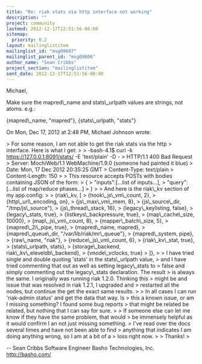 ```yaml
---
title: "Re: riak stats via http interface not working"
description: ""
project: community
lastmod: 2012-12-17T12:51:56-08:00
sitemap:
  priority: 0.2
layout: mailinglistitem
mailinglist_id: "msg09607"
mailinglist_parent_id: "msg09606"
author_name: "Sean Cribbs"
project_section: "mailinglistitem"
sent_date: 2012-12-17T12:51:56-08:00
---
```



Michael,

Make sure the mapred\\_name and stats\\_urlpath values are strings, not atoms.
e.g.:

{mapred\\_name, "mapred"},
{stats\\_urlpath, "stats"}

On Mon, Dec 17, 2012 at 2:48 PM, Michael Johnson  wrote:

&gt; For some reason, I am not able to get the riak stats via the http
&gt; interface. Here is what I get:
&gt;
&gt; -bash-4.1$ curl -k https://127.0.0.1:8091/stats/ -E 'text/plain' -D -
&gt; HTTP/1.1 400 Bad Request
&gt; Server: MochiWeb/1.1 WebMachine/1.9.0 (someone had painted it blue)
&gt; Date: Mon, 17 Dec 2012 20:35:25 GMT
&gt; Content-Type: text/plain
&gt; Content-Length: 150
&gt;
&gt; This resource accepts POSTs with bodies containing JSON of the form:
&gt; {
&gt; "inputs":[...list of inputs...],
&gt; "query":[...list of map/reduce phases...]
&gt; }
&gt;
&gt; And here is the riak\\_kv section of my app.config:
&gt;
&gt; {riak\\_kv, [
&gt; {hook\\_js\\_vm\\_count, 2},
&gt; {http\\_url\\_encoding, on},
&gt; {js\\_max\\_vm\\_mem, 8},
&gt; {js\\_source\\_dir, "/tmp/js\\_source"},
&gt; {js\\_thread\\_stack, 16},
&gt; {legacy\\_keylisting, false},
&gt; {legacy\\_stats, true},
&gt; {listkeys\\_backpressure, true},
&gt; {map\\_cache\\_size, 10000},
&gt; {map\\_js\\_vm\\_count, 8},
&gt; {mapper\\_batch\\_size, 5},
&gt; {mapred\\_2i\\_pipe, true},
&gt; {mapred\\_name, mapred},
&gt; {mapred\\_queue\\_dir, "/var/lib/riak/mr\\_queue"},
&gt; {mapred\\_system, pipe},
&gt; {raw\\_name, "riak"},
&gt; {reduce\\_js\\_vm\\_count, 6},
&gt; {riak\\_kv\\_stat, true},
&gt; {stats\\_urlpath, stats},
&gt; {storage\\_backend, riak\\_kv\\_eleveldb\\_backend},
&gt; {vnode\\_vclocks, true}
&gt; ]},
&gt;
&gt; I have tried single and double quoting 'stats' in the stats\\_urlpath value,
&gt; and I have tried commenting that out as well as setting legacy\\_stats to
&gt; false and simply commenting out the legacy\\_stats declaration. The result
&gt; is always the same. I originally was running riak 1.2.0. Thinking this
&gt; might be and issue that was resolved in riak 1.2.1, I upgraded and
&gt; restarted all the nodes, but continue the get the exact same results.
&gt;
&gt; In all cases I can run 'riak-admin status' and get the data that way. Is
&gt; this a known issue, or am I missing something? I found some bug reports
&gt; that might be related be related, but nothing that I can say for sure.
&gt;
&gt; If someone else can let me know if they have the same problem, that would
&gt; be immensely helpful as it would confirm I an not just missing something.
&gt; I've read over the docs several times and have not been able to find
&gt; anything that indicates I am doing anything wrong, so I am at a bit of a
&gt; loss right now.
&gt;
&gt; Thanks!
&gt;

-- 
Sean Cribbs 
Software Engineer
Basho Technologies, Inc.
http://basho.com/
